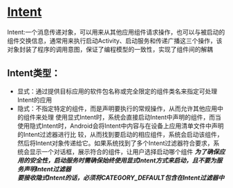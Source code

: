 # [Intent](https://developer.android.google.cn/guide/components/intents-filters)
Intent:一个消息传递对象，可以用来从其他应用组件请求操作，也可以与被启动的组件交换信息，通常用来执行启动Activity、启动服务和传递广播这三个操作，该对象封装了程序的调用意图，保证了编程模型的一致性，实现了组件间的解耦
## Intent类型：
* 显式：通过提供目标应用的软件包名称或完全限定的组件类名来指定可处理Intent的应用
* 隐式：不指定特定的组件，而是声明要执行的常规操作，从而允许其他应用中的组件来处理
使用显式Intent时，系统会直接启动Intent中声明的组件，而当使用隐式Intent时，Android会将Intent中内容与在设备上应用清单文件中声明的Intent过滤器进行比
  较，从而找到要启动的相应组件，系统会启动该组件，然后将Intent对象传递给它。如果系统找到了多个Intent过滤器符合要求，系统会显示一个对话框，展示符合的组件，让用户选择启动哪个组件
***为了确保应用的安全性，启动服务时需确保始终使用显式Intent方式来启动，且不要为服务声明Intent过滤器***  
  ***要接收隐式Intent的话，必须将CATEGORY_DEFAULT包含在Intent过滤器中***